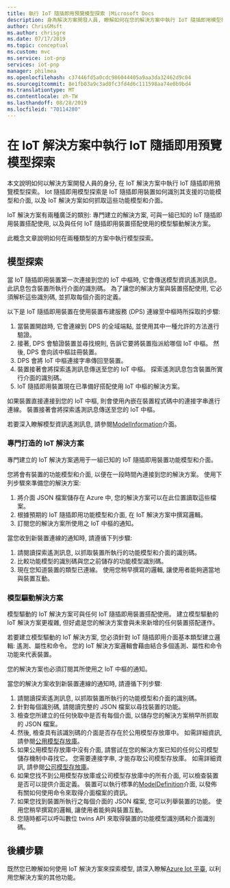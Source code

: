 ```yaml
---
title: 執行 IoT 隨插即用預覽模型探索 |Microsoft Docs
description: 身為解決方案開發人員, 瞭解如何在您的解決方案中執行 IoT 隨插即用模型探索。
author: ChrisGMsft
ms.author: chrisgre
ms.date: 07/17/2019
ms.topic: conceptual
ms.custom: mvc
ms.service: iot-pnp
services: iot-pnp
manager: philmea
ms.openlocfilehash: c37446fd5a0cdc986044405a9aa3da32462d9c04
ms.sourcegitcommit: 8e1fb03a9c3ad0fc3fd4d6c111598aa74e0b9bd4
ms.translationtype: MT
ms.contentlocale: zh-TW
ms.lasthandoff: 08/28/2019
ms.locfileid: "70114280"
---
```

# <a name="implement-iot-plug-and-play-preview-model-discovery-in-an-iot-solution"></a>在 IoT 解決方案中執行 IoT 隨插即用預覽模型探索

本文說明如何以解決方案開發人員的身分, 在 IoT 解決方案中執行 IoT 隨插即用預覽模型探索。  Iot 隨插即用模型探索是 IoT 隨插即用裝置如何識別其支援的功能模型和介面, 以及 IoT 解決方案如何抓取這些功能模型和介面。

IoT 解決方案有兩種廣泛的類別: 專門建立的解決方案, 可與一組已知的 IoT 隨插即用裝置搭配使用, 以及與任何 IoT 隨插即用裝置搭配使用的模型驅動解決方案。

此概念文章說明如何在兩種類型的方案中執行模型探索。

## <a name="model-discovery"></a>模型探索

當 IoT 隨插即用裝置第一次連接到您的 IoT 中樞時, 它會傳送模型資訊遙測訊息。 此訊息包含裝置所執行介面的識別碼。 為了讓您的解決方案與裝置搭配使用, 它必須解析這些識別碼, 並抓取每個介面的定義。

以下是 IoT 隨插即用裝置在使用裝置布建服務 (DPS) 連線至中樞時所採取的步驟:

1. 當裝置開啟時, 它會連線到 DPS 的全域端點, 並使用其中一種允許的方法進行驗證。
1. 接著, DPS 會驗證裝置並尋找規則, 告訴它要將裝置指派給哪個 IoT 中樞。 然後, DPS 會向該中樞註冊裝置。
1. DPS 會將 IoT 中樞連接字串傳回至裝置。
1. 裝置接著會將探索遙測訊息傳送至您的 IoT 中樞。 探索遙測訊息包含裝置所實行介面的識別碼。
1. IoT 隨插即用裝置現在已準備好搭配使用 IoT 中樞的解決方案。

如果裝置直接連接到您的 IoT 中樞, 則會使用內嵌在裝置程式碼中的連接字串進行連線。 裝置接著會將探索遙測訊息傳送至您的 IoT 中樞。

若要深入瞭解模型資訊遙測訊息, 請參閱[ModelInformation](concepts-common-interfaces.md)介面。

### <a name="purpose-built-iot-solutions"></a>專門打造的 IoT 解決方案

專門建立的 IoT 解決方案適用于一組已知的 IoT 隨插即用裝置功能模型和介面。

您將會有裝置的功能模型和介面, 以便在一段時間內連接到您的解決方案。 使用下列步驟來準備您的解決方案:

1. 將介面 JSON 檔案儲存在 Azure 中, 您的解決方案可以在此位置讀取這些檔案。
1. 根據預期的 IoT 隨插即用功能模型和介面, 在 IoT 解決方案中撰寫邏輯。
1. 訂閱您的解決方案所使用之 IoT 中樞的通知。

當您收到新裝置連線的通知時, 請遵循下列步驟:

1. 請閱讀探索遙測訊息, 以抓取裝置所執行的功能模型和介面的識別碼。
1. 比較功能模型的識別碼與您之前儲存的功能模型識別碼。
1. 現在您知道裝置的類型已連線。 使用您稍早撰寫的邏輯, 讓使用者能夠適當地與裝置互動。

### <a name="model-driven-solutions"></a>模型驅動解決方案

模型驅動的 IoT 解決方案可與任何 IoT 隨插即用裝置搭配使用。 建立模型驅動的 IoT 解決方案更複雜, 但好處是您的解決方案會與未來新增的任何裝置搭配運作。

若要建立模型驅動的 IoT 解決方案, 您必須針對 IoT 隨插即用介面基本類型建立邏輯: 遙測、屬性和命令。 您的 IoT 解決方案邏輯會藉由結合多個遙測、屬性和命令功能來代表裝置。

您的解決方案也必須訂閱其所使用之 IoT 中樞的通知。

當您的解決方案收到新裝置連線的通知時, 請遵循下列步驟:

1. 請閱讀探索遙測訊息, 以抓取裝置所執行的功能模型和介面的識別碼。
1. 針對每個識別碼, 請閱讀完整的 JSON 檔案以尋找裝置的功能。
1. 檢查您所建立的任何快取中是否有每個介面, 以儲存您的解決方案稍早所抓取的 JSON 檔案。
1. 然後, 檢查具有該識別碼的介面是否存在於公用模型存放庫中。 如需詳細資訊, 請參閱[公用模型存放庫](howto-manage-models.md)。
1. 如果公用模型存放庫中沒有介面, 請嘗試在您的解決方案已知的任何公司模型儲存機制中尋找它。 您需要連接字串, 才能存取公司模型存放庫。 如需詳細資訊, 請參閱[公司模型存放庫](howto-manage-models.md)。
1. 如果您找不到公用模型存放庫或公司模型存放庫中的所有介面, 可以檢查裝置是否可以提供介面定義。 裝置可以執行標準的[ModelDefinition](concepts-common-interfaces.md)介面, 以發佈有關如何使用命令來取得介面檔案的資訊。
1. 如果您找到裝置所執行之每個介面的 JSON 檔案, 您可以列舉裝置的功能。 使用您稍早撰寫的邏輯, 讓使用者能夠與裝置互動。
1. 您隨時都可以呼叫數位 twins API 來取得裝置的功能模型識別碼和介面識別碼。

## <a name="next-steps"></a>後續步驟

既然您已瞭解如何使用 IoT 解決方案來探索模型, 請深入瞭解[Azure Iot 平臺](overview-iot-plug-and-play.md), 以利用您解決方案的其他功能。
